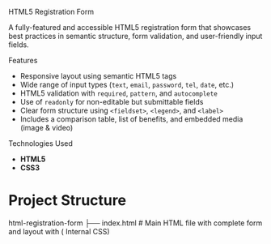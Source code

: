  HTML5 Registration Form

A fully-featured and accessible HTML5 registration form that showcases best practices in semantic structure, form validation, and user-friendly input fields.



 Features

-  Responsive layout using semantic HTML5 tags
-  Wide range of input types (`text`, `email`, `password`, `tel`, `date`, etc.)
-  HTML5 validation with `required`, `pattern`, and `autocomplete`
-  Use of `readonly` for non-editable but submittable fields
-  Clear form structure using `<fieldset>`, `<legend>`, and `<label>`
-  Includes a comparison table, list of benefits, and embedded media (image & video)



 Technologies Used

- **HTML5**
- **CSS3**

# Project Structure
html-registration-form
├── index.html # Main HTML file with complete form and layout with ( Internal CSS)



